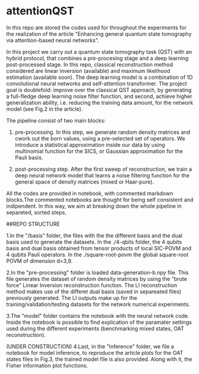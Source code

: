 # attentionQST

In this repo are stored the codes used for throughout the experiments for the realization of the article "Enhancing general quantum state tomography via attention-based neural networks".

In this project we carry out a quantum state tomography task (QST) with an hybrid protocol, that combines a pre-procesing stage and a deep learning post-processed stage. In this repo, classical reconstruction method considered are linear inversion (available) and maximum likelihood estimation (available soon).
The deep learning model is a combination of 1D convolutional neural networks and self-attention transformer. The project goal is doublefold: improve over the classical QST approach, by generating a full-fledge deep learning noise filter function, and second, achieve higher generalization ability, i.e. reducing the training data amount, for the network model (see Fig.2 in the article).

The pipeline consist of two main blocks:

1. pre-processing. In this step, we generate random density matrices and cwork out the born values, using a pre-selected set of operators. We introduce a statistical approximation inside our data by using multinomial function for the SICS, or Gaussian approximation for the Pauli basis. 

2. post-processing step. After the first sweep of reconstruction, we train a deep neural network model that learns a noise filtering function for the general space of density matrices (mixed or Haar-pure).


All the codes are provided in notebook, with commented markdown blocks.The commented notebooks are thought for being self consistent and indipendent. In this way, we aim at breaking down the whole pipeline in separeted, sorted steps.


##REPO STRUCTURE


1.In the "/basis" folder, the files with the the different basis and the dual basis used to generate the datasets. In the ./4-qbits folder, the 4 qubits basis and dual basis obtained from tensor products of local SIC-POVM and 4 qubits Pauli operators. In the ./square-root-povm the global square-root POVM of dimension d=3,9.

2.In the "pre-processing" folder is loaded data-generation-b.npy file. This file generates the dataset of random density matrices by using the "brute force" Linear Inversion reconstruction function. The LI reconstruction method makes use of the differet dual basis (saved in separeated files) previously generated.  The LI outputs make up for the training/validation/testing datasets for the network numerical experiments. 

3.The "model" folder contains the notebook with the neural network code. Inside the notebook is possible to find explication of the paramater settings used during the different experiments (benchmarking mixed states, OAT reconstruction).

(UNDER CONSTRUCTION)
4.Last, in the "Inference" folder, we file a notebook for model inference, to reproduce the article plots for the OAT states files in Fig.3, the trained model file is also provided. Along with it, the Fisher information plot functions.
